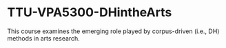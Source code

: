 # TTU-VPA5300-DHintheArts
 This course examines the emerging role played by corpus-driven (i.e., DH) methods in arts research.
